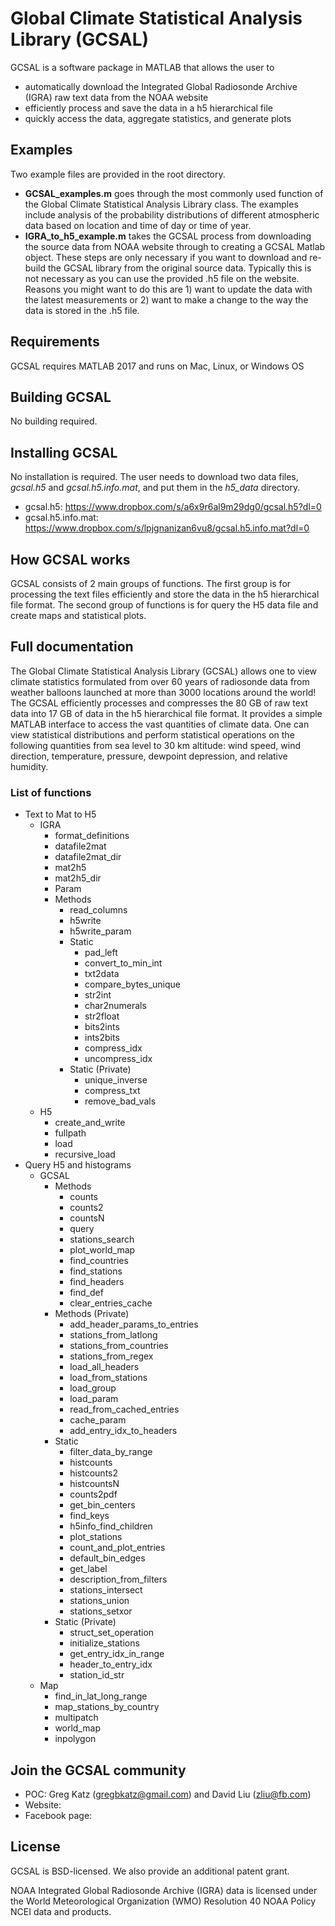 # Global Climate Statistical Analysis Library (GCSAL)
GCSAL is a software package in MATLAB that allows the user to
- automatically download the Integrated Global Radiosonde Archive (IGRA) raw
text data from the NOAA website
- efficiently process and save the data in a h5 hierarchical file
- quickly access the data, aggregate statistics, and generate plots

## Examples
Two example files are provided in the root directory.  
* **GCSAL_examples.m** goes through the most commonly used function of the
Global Climate Statistical Analysis Library class. The examples include analysis
of the probability distributions of different atmospheric data based on location
and time of day or time of year.
* **IGRA_to_h5_example.m** takes the GCSAL process from downloading the source
data from NOAA website through to creating a GCSAL Matlab object.  These steps
are only necessary if you want to download and re-build the GCSAL library from
the original source data. Typically this is not necessary as you can use the provided
.h5 file on the website. Reasons you might want to do this are 1) want to update
the data with the latest measurements or 2) want to make a change to the way the
data is stored in the .h5 file.

## Requirements
GCSAL requires MATLAB 2017 and runs on Mac, Linux, or Windows OS

## Building GCSAL
No building required.

## Installing GCSAL
No installation is required.  The user needs to download two data files,
*gcsal.h5* and *gcsal.h5.info.mat*, and put them in the *h5_data* directory.
- gcsal.h5: https://www.dropbox.com/s/a6x9r6al9m29dg0/gcsal.h5?dl=0
- gcsal.h5.info.mat: https://www.dropbox.com/s/lpjgnanizan6vu8/gcsal.h5.info.mat?dl=0

## How GCSAL works
GCSAL consists of 2 main groups of functions.  The first group is for processing
the text files efficiently and store the data in the h5 hierarchical file
format.  The second group of functions is for query the H5 data file and create
maps and statistical plots.

## Full documentation
The Global Climate Statistical Analysis Library (GCSAL) allows one to view
climate statistics formulated from over 60 years of radiosonde data from weather
balloons launched at more than 3000 locations around the world! The GCSAL efficiently
processes and compresses the 80 GB of raw text data into 17 GB of data in the h5
hierarchical file format. It provides a simple MATLAB interface to access the
vast quantities of climate data. One can view statistical distributions and
perform statistical operations on the following quantities from sea level to
30 km altitude: wind speed, wind direction, temperature, pressure, dewpoint
depression, and relative humidity.

### List of functions
- Text to Mat to H5
  - IGRA
    - format_definitions
    - datafile2mat
    - datafile2mat_dir
    - mat2h5
    - mat2h5_dir
    - Param
    - Methods
      - read_columns
      - h5write
      - h5write_param
      - Static
        - pad_left
        - convert_to_min_int
        - txt2data
        - compare_bytes_unique
        - str2int
        - char2numerals
        - str2float
        - bits2ints
        - ints2bits
        - compress_idx
        - uncompress_idx
      - Static (Private)
        - unique_inverse
        - compress_txt
        - remove_bad_vals
  - H5
    - create_and_write
    - fullpath
    - load
    - recursive_load
- Query H5 and histograms
  - GCSAL
    - Methods
      - counts
      - counts2
      - countsN
      - query
      - stations_search
      - plot_world_map
      - find_countries
      - find_stations
      - find_headers
      - find_def
      - clear_entries_cache
    - Methods (Private)
      - add_header_params_to_entries
      - stations_from_latlong
      - stations_from_countries
      - stations_from_regex
      - load_all_headers
      - load_from_stations
      - load_group
      - load_param
      - read_from_cached_entries
      - cache_param
      - add_entry_idx_to_headers
    - Static
      - filter_data_by_range
      - histcounts
      - histcounts2
      - histcountsN
      - counts2pdf
      - get_bin_centers
      - find_keys
      - h5info_find_children
      - plot_stations
      - count_and_plot_entries
      - default_bin_edges
      - get_label
      - description_from_filters
      - stations_intersect
      - stations_union
      - stations_setxor
    - Static (Private)
      - struct_set_operation
      - initialize_stations
      - get_entry_idx_in_range
      - header_to_entry_idx
      - station_id_str
  - Map
    - find_in_lat_long_range
    - map_stations_by_country
    - multipatch
    - world_map
    - inpolygon


## Join the GCSAL community
* POC: Greg Katz (<gregbkatz@gmail.com>) and David Liu (<zliu@fb.com>)
* Website:
* Facebook page:

## License
GCSAL is BSD-licensed. We also provide an additional patent grant.

NOAA Integrated Global Radiosonde Archive (IGRA) data is licensed under the
World Meteorological Organization (WMO) Resolution 40 NOAA Policy NCEI data and
products.
